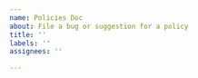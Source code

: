 ```yaml
---
name: Policies Doc
about: File a bug or suggestion for a policy
title: ''
labels: ''
assignees: ''

---
```


<!-- Describe the issue or suggestion for the policy -->
